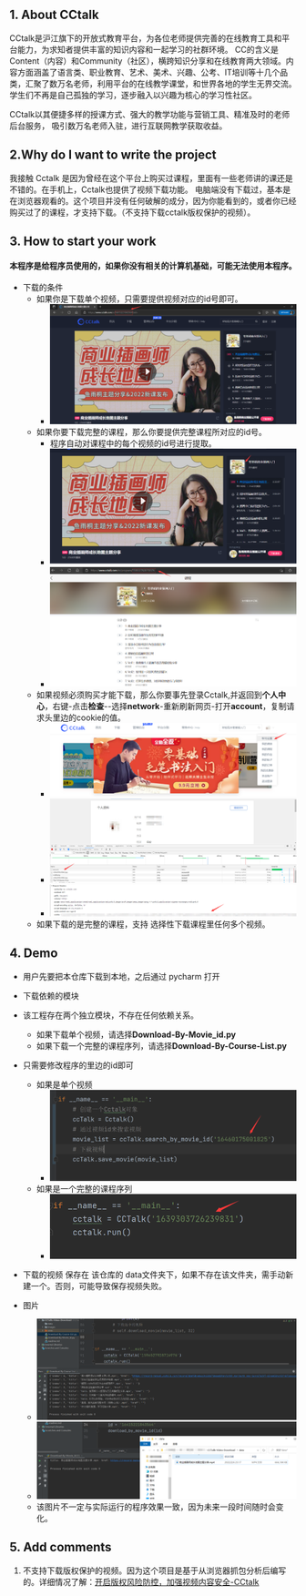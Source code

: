 ## 1. About CCtalk

CCtalk是沪江旗下的开放式教育平台，为各位老师提供完善的在线教育工具和平台能力，为求知者提供丰富的知识内容和一起学习的社群环境。 CC的含义是Content（内容）和Community（社区），横跨知识分享和在线教育两大领域。内容方面涵盖了语言类、职业教育、艺术、美术、兴趣、公考、IT培训等十几个品类，汇聚了数万名老师，利用平台的在线教学课堂，和世界各地的学生无界交流。学生们不再是自己孤独的学习，逐步融入以兴趣为核心的学习性社区。

CCtalk以其便捷多样的授课方式、强大的教学功能与营销工具、精准及时的老师后台服务， 吸引数万名老师入驻，进行互联网教学获取收益。

## 2.Why do I want to write the project

我接触 Cctalk 是因为曾经在这个平台上购买过课程，里面有一些老师讲的课还是不错的。在手机上，Cctalk也提供了视频下载功能。
电脑端没有下载过，基本是在浏览器观看的。这个项目并没有任何破解的成分，因为你能看到的，或者你已经购买过了的课程，才支持下载。（不支持下载cctalk版权保护的视频）。

## 3. How to start your work

#### 本程序是给程序员使用的，如果你没有相关的计算机基础，可能无法使用本程序。

- 下载的条件
  - 如果你是下载单个视频，只需要提供视频对应的id号即可。
    - ![image-20220206225617063](images/image-20220206225617063.png)
  - 如果你要下载完整的课程，那么你要提供完整课程所对应的id号。
    - 程序自动对课程中的每个视频的id号进行提取。
    - ![image-20220206225657507](images/image-20220206225657507.png)
    - ![image-20220206225745782](images/image-20220206225745782.png)
  - 如果视频必须购买才能下载，那么你要事先登录Cctalk,并返回到**个人中心**，右键-点击**检查**--选择**network**-重新刷新网页-打开**account**，复制请求头里边的cookie的值。
    - ![image-20220206225228036](images/image-20220206225228036.png)
    - ![image-20220206225331599](images/image-20220206225331599.png)
    - ![image-20220206225423050](images/image-20220206225423050.png)
  - 如果下载的是完整的课程，支持 选择性下载课程里任何多个视频。

## 4. Demo

- 用户先要把本仓库下载到本地，之后通过 pycharm 打开
- 下载依赖的模块
- 该工程存在两个独立模块，不存在任何依赖关系。
  - 如果下载单个视频，请选择**Download-By-Movie_id.py**
  - 如果下载一个完整的课程序列，请选择**Download-By-Course-List.py**
- 只需要修改程序的里边的id即可
  - 如果是单个视频
    - ![image-20220302164429766](images/image-20220302164429766.png)
  - 如果是一个完整的课程序列
    - ![image-20220206230346320](images/image-20220206230346320.png)
- 下载的视频 保存在 该仓库的 data文件夹下，如果不存在该文件夹，需手动新建一个。否则，可能导致保存视频失败。

- 图片
  - ![image-20220206231415505](images/image-20220206231415505.png)
  - ![image-20220206231906415](images/image-20220206231906415.png)
  - 该图片不一定与实际运行的程序效果一致，因为未来一段时间随时会变化。

## 5. Add comments

1. 不支持下载版权保护的视频。因为这个项目是基于从浏览器抓包分析后编写的。详细情况了解：[开启版权风险防控，加强视频内容安全-CCtalk](https://www.cctalk.com/faq/100175)